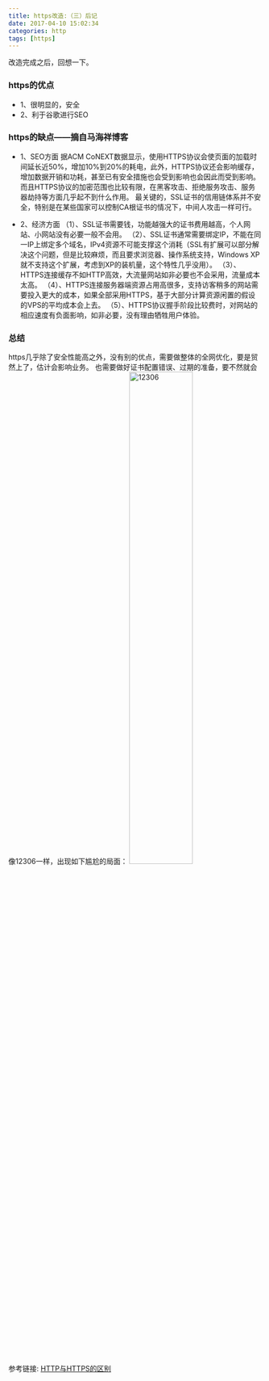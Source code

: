 ```yaml
---
title: https改造:（三）后记
date: 2017-04-10 15:02:34
categories: http
tags: [https]
---
```


改造完成之后，回想一下。
### https的优点
* 1、很明显的，安全
* 2、利于谷歌进行SEO

<!-- more -->

### https的缺点——摘自马海祥博客
* 1、SEO方面
据ACM CoNEXT数据显示，使用HTTPS协议会使页面的加载时间延长近50%，增加10%到20%的耗电，此外，HTTPS协议还会影响缓存，增加数据开销和功耗，甚至已有安全措施也会受到影响也会因此而受到影响。
而且HTTPS协议的加密范围也比较有限，在黑客攻击、拒绝服务攻击、服务器劫持等方面几乎起不到什么作用。
最关键的，SSL证书的信用链体系并不安全，特别是在某些国家可以控制CA根证书的情况下，中间人攻击一样可行。

* 2、经济方面
（1）、SSL证书需要钱，功能越强大的证书费用越高，个人网站、小网站没有必要一般不会用。
（2）、SSL证书通常需要绑定IP，不能在同一IP上绑定多个域名，IPv4资源不可能支撑这个消耗（SSL有扩展可以部分解决这个问题，但是比较麻烦，而且要求浏览器、操作系统支持，Windows XP就不支持这个扩展，考虑到XP的装机量，这个特性几乎没用）。
（3）、HTTPS连接缓存不如HTTP高效，大流量网站如非必要也不会采用，流量成本太高。
（4）、HTTPS连接服务器端资源占用高很多，支持访客稍多的网站需要投入更大的成本，如果全部采用HTTPS，基于大部分计算资源闲置的假设的VPS的平均成本会上去。
（5）、HTTPS协议握手阶段比较费时，对网站的相应速度有负面影响，如非必要，没有理由牺牲用户体验。


### 总结
https几乎除了安全性能高之外，没有别的优点，需要做整体的全网优化，要是贸然上了，估计会影响业务。
也需要做好证书配置错误、过期的准备，要不然就会像12306一样，出现如下尴尬的局面：
<img src="https://loulanyijian.github.io/images/https4.png" alt="12306" style="width:50%">

参考链接:
[HTTP与HTTPS的区别](http://www.mahaixiang.cn/internet/1233.html)